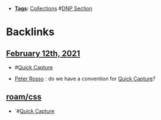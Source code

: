 - **[Tags](<Tags.md>):** [Collections](<Collections.md>) #[DNP Section](<DNP Section.md>)

# Backlinks
## [February 12th, 2021](<February 12th, 2021.md>)
- #[Quick Capture](<Quick Capture.md>)

- [Peter Rosso](<Peter Rosso.md>) : do we have a convention for [Quick Capture](<Quick Capture.md>)?

## [roam/css](<roam/css.md>)
- `#[Quick Capture](<Quick Capture.md>)

